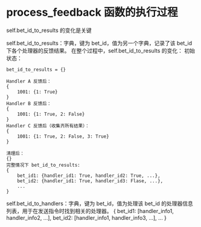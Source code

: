 # process_feedback 函数的执行过程


self.bet_id_to_results 的变化是关键


self.bet_id_to_results：字典，键为 bet_id，值为另一个字典，记录了该 bet_id 下各个处理器的反馈结果。
在整个过程中，self.bet_id_to_results 的变化：
初始状态：

    bet_id_to_results = {}

    Handler A 反馈后：
    {
        1001: {1: True}
    }
    Handler B 反馈后：
    {
        1001: {1: True, 2: False}
    }
    Handler C 反馈后（收集齐所有结果）：
    {
        1001: {1: True, 2: False, 3: True}
    }

    清理后：
    {}
    完整情况下 bet_id_to_results:
    {
        bet_id1: {handler_id1: True, handler_id2: True, ...},
        bet_id2: {handler_id1: True, handler_id3: Flase, ...},
        ...
    }


 self.bet_id_to_handlers：字典，键为 bet_id，值为处理该 bet_id 的处理器信息列表，用于在发送指令时找到相关的处理器。
    {
        bet_id1: [handler_info1, handler_info2, ...],
        bet_id2: [handler_info1, handler_info3, ...],
        ...
    }
